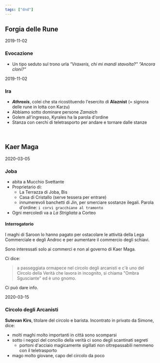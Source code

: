 ```yaml
---
tags: ["dnd"]
---
```

## Forgia delle Rune

<p class="date">2019-11-02</p>

### Evocazione

- Un tipo seduto sul trono urla _"Vraxeris, chi mi mandi stavolta?" "Ancora cloni?"_

<p class="date">2019-11-02</p>

### Ira

- ***Athroxis***, colei che sta ricostituendo l'esercito di **Alaznist** (= signora delle rune in lotta con Karzu)
- Abbiamo sotto dominare persone _Zamaich_
- Golem all'ingresso, Kyrales ha la parola d'ordine
- Stanza con cerchi di teletrasporto per andare e tornare dalle stanze


<br>

## Kaer Maga

<p class="date">2020-03-05</p>

### Joba

- abita a Mucchio Svettante
- Proprietario di:
	- La Terrazza di Joba, Bis
	- Casa di Cristallo (serve tessera per entrare)
	- innumerevoli banchetti di Jin, per smerciare sostanze ilegali. Parola d'ordine: `i corvi gracchiano al tramonto`
- Ogni mercoledì va a *La Strigliata* a Corteo

#### Interrogatorio

I maghi di Saroon lo hanno pagato per ostacolare le attività della Lega Commerciale e degli Androc e per aumentare il commercio degli schiavi.

Sono interessati solo ai commerci e non al governo di Kaer Maga.

Ci dice:

> a passeggiata ormapece nel circolo degli arcanisti e c'è uno del Circolo della Verità che lavora in incognito, si chiama "Ombra Sgusciante" ed è uno gnomo.

Ci può dare info.

<p class="date">2020-03-15</p>

### Circolo degli Arcanisti

**Sutevan Kirs**, titolare del circolo e barista. Incontrato in privato da Simone, dice:
- molti maghi molto importanti in città sono scomparsi
- sotto i negozi del concilio della verità ci sono degli scantinati segreti
	- portoni d'acciaio magicamente sigillati non oltrepassabili nemmeno con il teletrasporto
- mago molto giovane, capo del circolo da poco